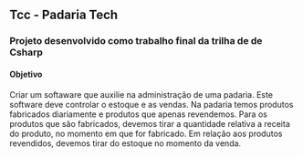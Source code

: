 ## Tcc - Padaria Tech

### Projeto desenvolvido como trabalho final da trilha de de Csharp

#### Objetivo

Criar um softaware que auxilie na administração de uma padaria.
Este software deve controlar o estoque e as vendas.
Na padaria temos produtos fabricados diariamente e produtos que apenas revendemos. 
Para os produtos que são fabricados, devemos tirar a quantidade relativa a receita do produto, no momento em que for fabricado. Em relação aos produtos revendidos, devemos tirar do estoque no momento da venda.